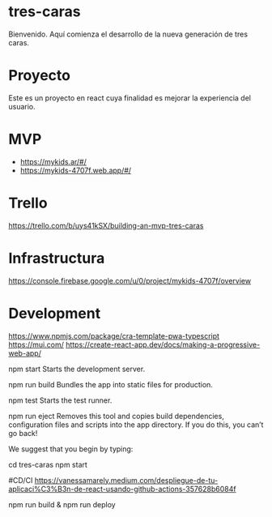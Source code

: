 # tres-caras
Bienvenido. Aquí comienza el desarrollo de la nueva generación de tres caras.
# Proyecto
Este es un proyecto en react cuya finalidad es mejorar la experiencia del usuario.
# MVP
- https://mykids.ar/#/
- https://mykids-4707f.web.app/#/
# Trello 
https://trello.com/b/uys41kSX/building-an-mvp-tres-caras
# Infrastructura
https://console.firebase.google.com/u/0/project/mykids-4707f/overview

# Development
https://www.npmjs.com/package/cra-template-pwa-typescript
https://mui.com/
https://create-react-app.dev/docs/making-a-progressive-web-app/

npm start
    Starts the development server.

  npm run build
    Bundles the app into static files for production.

  npm test
    Starts the test runner.

  npm run eject
    Removes this tool and copies build dependencies, configuration files
    and scripts into the app directory. If you do this, you can’t go back!

We suggest that you begin by typing:

  cd tres-caras
  npm start

#CD/CI
https://vanessamarely.medium.com/despliegue-de-tu-aplicaci%C3%B3n-de-react-usando-github-actions-357628b6084f

npm run build & npm run deploy